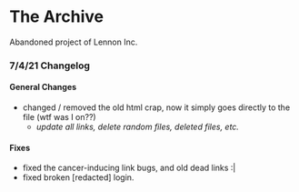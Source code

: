 # The Archive
Abandoned project of Lennon Inc.

### 7/4/21 Changelog
#### General Changes
- changed / removed the old html crap, now it simply goes directly to the file (wtf was I on??)
  - *update all links, delete random files, deleted files, etc.*
#### Fixes
- fixed the cancer-inducing link bugs, and old dead links :|
- fixed broken [redacted] login.
